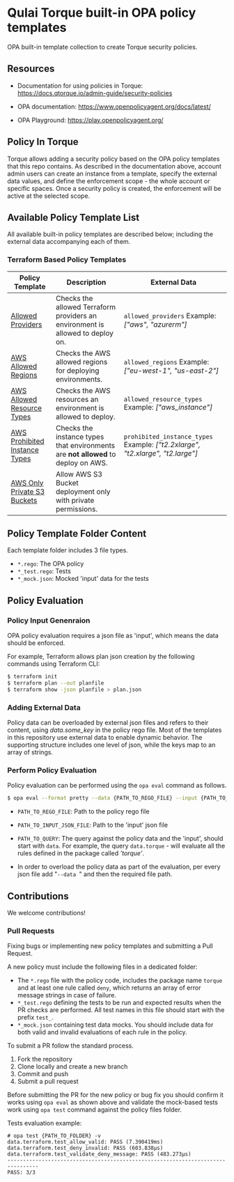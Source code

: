 # Qulai Torque built-in OPA policy templates

OPA built-in template collection to create Torque security policies.

## Resources

* Documentation for using policies in Torque: https://docs.qtorque.io/admin-guide/security-policies

* OPA documentation: https://www.openpolicyagent.org/docs/latest/

* OPA Playground: https://play.openpolicyagent.org/

## Policy In Torque

Torque allows adding a security policy based on the OPA policy templates that this repo contains. As described in the documentation above, account admin users can create an instance from a template, specify the external data values, and define the enforcement scope - the whole account or specific spaces.
Once a security policy is created, the enforcement will be active at the selected scope.

## Available Policy Template List

All available built-in policy templates are described below; including the external data accompanying each of them.

### Terraform Based Policy Templates
| Policy Template | Description | External Data |
| --------------- | ----------- | ------------- |
| [Allowed Providers](https://github.com/QualiTorque/opa/blob/main/terraform/allowed_providers/allowed_providers.rego) | Checks the allowed Terraform providers an environment is allowed to deploy on. | `allowed_providers`  Example: *["aws", "azurerm"]* |
| [AWS Allowed Regions](https://github.com/QualiTorque/opa/blob/main/terraform/allowed_regions/allowed_regions.rego) | Checks the AWS allowed regions for deploying environments. | `allowed_regions`  Example: *["eu-west-1", "us-east-2"]* |
| [AWS Allowed Resource Types](https://github.com/QualiTorque/opa/blob/main/terraform/allowed_resource_types/allowed_resource_types.rego) | Checks the AWS resources an environment is allowed to deploy. | `allowed_resource_types`  Example: *["aws_instance"]* |
| [AWS Prohibited Instance Types](https://github.com/QualiTorque/opa/blob/main/terraform/aws_prohibited_instance_types/aws_prohibited_instance_types.rego) | Checks the instance types that environments are **not allowed** to deploy on AWS. | `prohibited_instance_types`  Example: *["t2.2xlarge", "t2.xlarge", "t2.large"]* |
| [AWS Only Private S3 Buckets](https://github.com/QualiTorque/opa/blob/main/terraform/only_private_S3_buckets/only_private_S3_buckets.rego) | Allow AWS S3 Bucket deployment only with private permissions. | |

## Policy Template Folder Content

Each template folder includes 3 file types.

- `*.rego`: The OPA policy
- `*_test.rego`: Tests 
- `*_mock.json`: Mocked 'input' data for the tests

## Policy Evaluation

### Policy Input Genenraion

OPA policy evaluation requires a json file as 'input', which means the data should be enforced.

For example, Terraform allows plan json creation by the following commands using Terraform CLI:
```bash
$ terraform init
$ terraform plan --out planfile
$ terraform show -json planfile > plan.json
```

### Adding External Data

Policy data can be overloaded by external json files and refers to their content, using *data.some_key* in the policy rego file.
Most of the templates in this repository use external data to enable dynamic behavior. The supporting structure includes one level of json, while the keys map to an array of strings.

### Perform Policy Evaluation
Policy evaluation can be performed using the `opa eval` command as follows.

```bash
$ opa eval --format pretty --data {PATH_TO_REGO_FILE} --input {PATH_TO_INPUT_JSON_FILE} {PATH_TO_QUERY}
```

- `PATH_TO_REGO_FILE`: Path to the policy rego file
- `PATH_TO_INPUT_JSON_FILE`: Path to the 'input' json file
- `PATH_TO_QUERY`: The query against the policy data and the 'input', should start with `data`. For example, the query `data.torque` - will evaluate all the rules defined in the package called *'torque'*.

- In order to overload the policy data as part of the evaluation, per every json file add "`--data `" and then the required file path.

## Contributions

We welcome contributions!

### Pull Requests

Fixing bugs or implementing new policy templates and submitting a Pull Request.

A new policy must include the following files in a dedicated folder:
* The `*.rego` file with the policy code, includes the package name `torque`  and at least one rule called `deny`, which returns an array of error message strings in case of failure.
* `*_test.rego` defining the tests to be run and expected results when the PR checks are performed. All test names in this file should start with the prefix `test_`.
* `*_mock.json` containing test data mocks. You should include data for both valid and invalid evaluations of each rule in the policy.

To submit a PR follow the standard process.

1. Fork the repository
2. Clone locally and create a new branch
3. Commit and push
4. Submit a pull request

Before submitting the PR for the new policy or bug fix you should confirm it works using `opa eval` as shown above and validate the mock-based tests work using `opa test` command against the policy files folder.

Tests evaluation example:

```
# opa test {PATH_TO_FOLDER} -v
data.terraform.test_allow_valid: PASS (7.390419ms)
data.terraform.test_deny_invalid: PASS (603.838µs)
data.terraform.test_validate_deny_message: PASS (483.273µs)
--------------------------------------------------------------------------------
PASS: 3/3
```